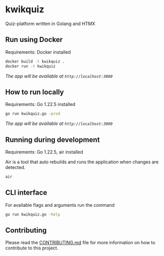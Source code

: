 # kwikquiz
Quiz-platform written in Golang and HTMX


## Run using Docker
Requirements: Docker installed

```bash
docker build -t kwikquiz .
docker run -t kwikquiz
```
_The app will be available at `http://localhost:3000`_

## How to run locally
Requirements: Go 1.22.5 installed

```bash
go run kwikquiz.go -prod
```
_The app will be available at `http://localhost:3000`_

## Running during development
Requirements: Go 1.22.5, air installed

Air is a tool that auto rebuilds and runs the application when changes are detected.
```bash
air
```

## CLI interface
For available flags and arguments run the command
```bash
go run kwikquiz.go -help
```

## Contributing
Please read the [CONTRIBUTING.md](CONTRIBUTING.md) file for more information on how to contribute to this project.
